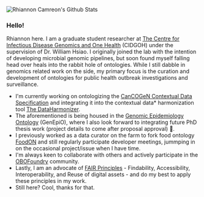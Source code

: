 ![Rhiannon Camreon's Github Stats](https://github-readme-stats.vercel.app/api?username=cmrn-rhi&count_private=true&?theme=algolia&show_icons=true)

### Hello!

Rhiannon here. I am a graduate student researcher at [The Centre for Infectious Disease Genomics and One Health](cidgoh.ca) (CIDGOH) under the supervision of Dr. William Hsiao.
I originally joined the lab with the intention of developing microbial genomic pipelines, but soon found myself falling head over heals into the rabbit hole of ontologies. While I still dabble in genomics related work on the side, my primary focus is the curation and development of ontologies for public health outbreak investigations and surveillance. 

- I'm currently working on ontologizing the [CanCOGeN Contextual Data Specification](https://github.com/Public-Health-Bioinformatics/DataHarmonizer/wiki/CanCOGeN-Contextual-Data-Specification) and integrating it into the contextual data\* harmonization tool [The DataHarmonizer](https://github.com/Public-Health-Bioinformatics/DataHarmonizer).
- The aforementioned is being housed in the [Genomic Epidemiology Ontology](https://genepio.org/) (GenEpiO), where I also look forward to integrating future PhD thesis work (project details to come after proposal approval) :crossed_fingers:.
- I previously worked as a data curator on the farm to fork food ontology [FoodON](foodon.org) and still regularly participate developer meetings, jummping in on the occasional project/issue when I have time.
- I'm always keen to collaborate with others and actively participate in the [OBOFoundry](http://www.obofoundry.org/) community.
- Lastly, I am an advocate of [FAIR Principles](https://www.go-fair.org/fair-principles/) - Findability, Accessibility, Interoperability, and Reuse of digital assets - and do my best to apply these principles in my work.
- Still here? Cool, thanks for that.
